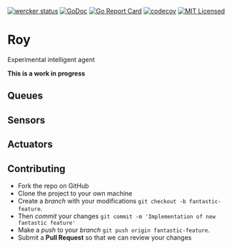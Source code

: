 [![wercker status](https://app.wercker.com/status/86bff4c527e70d8376b6e6ed708a059d/s/master "wercker status")](https://app.wercker.com/project/byKey/86bff4c527e70d8376b6e6ed708a059d)
[![GoDoc](https://godoc.org/github.com/nuveo/Roy?status.png)](https://godoc.org/github.com/nuveo/Roy)
[![Go Report Card](https://goreportcard.com/badge/github.com/nuveo/Roy)](https://goreportcard.com/report/github.com/crgimenes/Roy)
[![codecov](https://codecov.io/gh/nuveo/Roy/branch/master/graph/badge.svg)](https://codecov.io/gh/nuveo/Roy)
[![MIT Licensed](https://img.shields.io/badge/license-MIT-green.svg)](https://tldrlegal.com/license/mit-license)


# Roy

Experimental intelligent agent

**This is a work in progress**

## Queues

## Sensors

## Actuators






## Contributing

- Fork the repo on GitHub
- Clone the project to your own machine
- Create a *branch* with your modifications `git checkout -b fantastic-feature`.
- Then _commit_ your changes `git commit -m 'Implementation of new fantastic feature'`
- Make a _push_ to your _branch_ `git push origin fantastic-feature`.
- Submit a **Pull Request** so that we can review your changes

